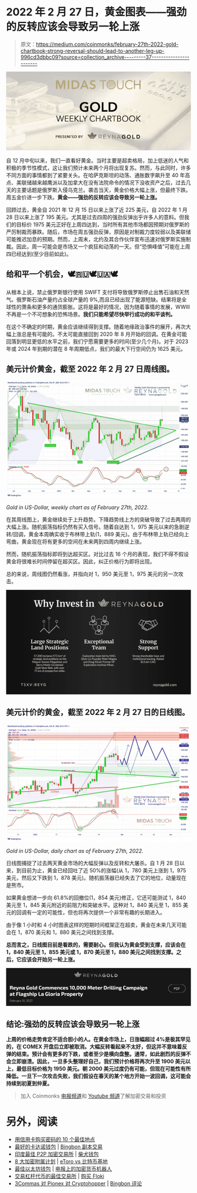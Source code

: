 # 2022 年 2 月 27 日，黄金图表——强劲的反转应该会导致另一轮上涨

> 原文：<https://medium.com/coinmonks/february-27th-2022-gold-chartbook-strong-reversal-should-lead-to-another-leg-up-996cd3dbbc09?source=collection_archive---------37----------------------->

![](img/cba7dc33ef615e919299198d00020557.png)

自 12 月中旬以来，我们一直看好黄金。当时主要是超卖格局，加上低迷的人气和积极的季节性模式，这让我们预计未来两个月将出现复苏。然而，与此同时，许多不同方面的事情都到了紧要关头。在哈萨克斯坦的动荡、通胀数字飙升至 40 年高点、美联储越来越鹰派以及加拿大在没有法院命令的情况下没收资产之后，过去几天的主要话题是俄罗斯入侵乌克兰。袭击当天，黄金价格大幅上涨，但最终下跌。周五金价进一步下跌。**黄金——强劲的反转应该会导致另一轮上涨。**

回顾过去，黄金自 2021 年 12 月 15 日以来上涨了近 225 美元，自 2022 年 1 月 28 日以来上涨了 195 美元。尤其是过去四周的强劲反弹出乎许多人的意料。但我们的目标价 1975 美元正好在上周四达到，当时所有其他市场都因预期对俄罗斯的严厉制裁而暴跌。随后，市场在周五强劲反弹，原因是对制裁力度较弱以及美联储可能推迟加息的预期。然而，上周末，北约及其合作伙伴宣布迅速对俄罗斯实施制裁。因此，周一可能会是市场又一个疯狂和动荡的一天。但“恐惧峰值”可能在上周四已经达到(至少目前如此)。

## 给和平一个机会，🕊️🇷🇺🕊️🇺🇦🕊️

从根本上说，禁止俄罗斯银行使用 SWIFT 支付将导致俄罗斯停止出售石油和天然气。俄罗斯石油产量约占全球产量的 9%,而且已经出现了能源短缺。结果将是全球性的萧条和更多的通货膨胀。这将是最好的情况，因为随着事情的发展，WWIII 不再是一个不可想象的恐怖场景。**我们只能希望尽快举行成功的和平谈判。**

在这个不确定的时期，黄金应该继续得到支撑。随着地缘政治事件的展开，再次大幅上涨总是有可能的。不太可能直接回到 2020 年 8 月开始的回调。在黄金可能回落到明显更低的水平之前，我们宁愿需要更多的时间(至少几个月)。对于 2023 年或 2024 年到期的潜在 8 年周期低点，我们的最大下行空间仍为 1625 美元。

## 美元计价黄金，截至 2022 年 2 月 27 日周线图。

![](img/42f91c967bd1ad807d3a151f33fc2604.png)

*Gold in US-Dollar, weekly chart as of February 27th, 2022.*

在其周线图上，黄金继续处于上升趋势。下降趋势线上方的突破导致了过去两周的大幅上涨。随机振荡指标仍然有买入信号。随着自达到 1，975 美元以来的急剧逆转/回调，黄金本周确实收于布林带上轨(1，889 美元)。由于布林带上轨已经向上弯曲，黄金现在将有更多的空间在未来两到四周内继续上涨。

然而，随机振荡指标即将到达超买区。对比过去 16 个月的表现，我们不得不假设黄金将很难长时间停留在超买区。因此，纠正价格行为即将出现。

总的来说，周线图仍然看涨，并指向对 1，950 美元至 1，975 美元的另一次攻击。

![](img/beb3407e21f035258e5c60c387b8c416.png)

## 美元计价的黄金，截至 2022 年 2 月 27 日的日线图。

![](img/a90f3d131f7540c101cca5c5081d5801.png)

*Gold in US-Dollar, daily chart as of February 27th, 2022.*

日线图捕捉了过去两天黄金市场的大幅反弹以及反转和大屠杀。自 1 月 28 日以来，到目前为止，黄金已经回吐了近 50%的涨幅(从 1，780 美元上涨到 1，975 美元，然后又下跌到 1，878 美元)。随机振荡器已经失去了它的地位，动量现在是熊市。

如果黄金想进一步向 61.8%的回撤位(1，854 美元)修正，它还可能测试 1，840 美元至 1，845 美元附近的前阻力和突破水平。这种对 1，840 美元至 1，855 美元的回调有一定的可能性，但也将再次提供一个非常有趣的长期进入。

由于像 1 小时和 4 小时图表这样的短期时间框架正在超卖，黄金在未来几天可能会在 1，870 美元和 1，880 美元之间找到支撑。

**总而言之，日线图目前是看跌的，需要耐心。但我认为黄金受到支撑，应该会在 1，840 美元至 1，855 美元或 1，870 美元至 1，880 美元之间找到支撑。之后，它应该会开始另一轮上涨。**

![](img/e65f5a6a90342c25dcb7152b89c3f28c.png)

## 结论:强劲的反转应该会导致另一轮上涨

**上周的价格走势肯定不适合胆小的人。在黄金市场上，日涨幅超过 4%是极其罕见的，在 COMEX 开盘后立即被取消。大幅反转看起来不太好，但这并不意味着反弹的结束。预计会有更多的下跌，或者至少是横向盘整。通常，如此剧烈的反弹不会立即崩溃。因此，一旦多头整理好自己，我们预计价格将再次升至 1900 美元以上，最低目标价格为 1950 美元。朝 2000 美元过度仍有可能，但现在可能性有所降低。一旦下一次攻击失败，我们假设在春天的某个地方开始一波回调，这可能会持续到初夏到仲夏。**

> 加入 Coinmonks [电报频道](https://t.me/coincodecap)和 [Youtube 频道](https://www.youtube.com/c/coinmonks/videos)了解加密交易和投资

# 另外，阅读

*   [用信用卡购买密码的 10 个最佳地点](https://coincodecap.com/buy-crypto-with-credit-card)
*   [最好的卡达诺钱包](https://coincodecap.com/best-cardano-wallets) | [Bingbon 副本交易](https://coincodecap.com/bingbon-copy-trading)
*   [印度最佳 P2P 加密交易所](https://coincodecap.com/p2p-crypto-exchanges-in-india) | [柴犬钱包](https://coincodecap.com/baby-shiba-inu-wallets)
*   [8 大加密附属计划](https://coincodecap.com/crypto-affiliate-programs) | [eToro vs 比特币基地](https://coincodecap.com/etoro-vs-coinbase)
*   [最佳以太坊钱包](https://coincodecap.com/best-ethereum-wallets) | [电报上的加密货币机器人](https://coincodecap.com/telegram-crypto-bots)
*   [交易杠杆代币的最佳交易所](https://coincodecap.com/leveraged-token-exchanges) | [购买 Floki](https://coincodecap.com/buy-floki-inu-token)
*   [3Commas 对 Pionex 对 Cryptohopper](https://coincodecap.com/3commas-vs-pionex-vs-cryptohopper) | [Bingbon 评论](https://coincodecap.com/bingbon-review)